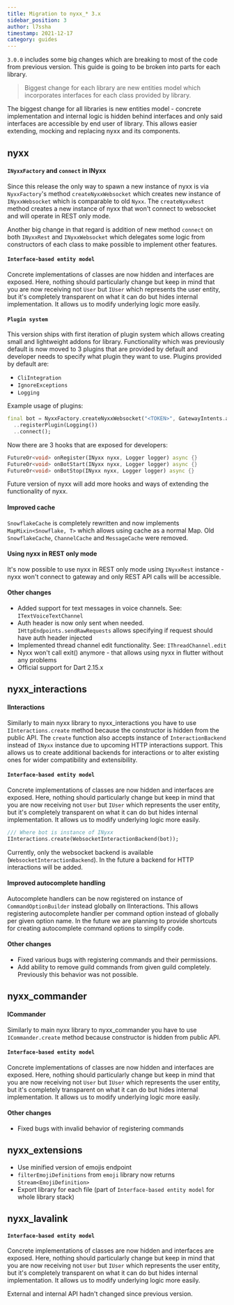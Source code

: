 ```yaml
---
title: Migration to nyxx_* 3.x
sidebar_position: 3
author: l7ssha
timestamp: 2021-12-17
category: guides
---
```


`3.0.0` includes some big changes which are breaking to most of the code from previous version.
This guide is going to be broken into parts for each library.

> Biggest change for each library are new entities model which incorporates interfaces for each class provided by library.

The biggest change for all libraries is new entities model - concrete implementation and internal logic is hidden behind interfaces
and only said interfaces are accessible by end user of library. This allows easier extending, mocking and replacing nyxx
and its components.

## nyxx

#### `INyxxFactory` and `connect` in INyxx

Since this release the only way to spawn a new instance of nyxx is via `NyxxFactory`'s method `createNyxxWebsocket` which creates
new instance of `INyxxWebsocket` which is comparable to old `Nyxx`. The `createNyxxRest` method creates a new instance of nyxx that won't
connect to websocket and will operate in REST only mode.

Another big change in that regard is addition of new method `connect` on both `INyxxRest` and `INyxxWebsocket` which delegates
some logic from constructors of each class to make possible to implement other features.

#### `Interface-based entity model`

Concrete implementations of classes are now hidden and interfaces are exposed.
Here, nothing should particularly change but keep in mind that you are now receiving not `User` but `IUser` which represents
the user entity, but it's completely transparent on what it can do but hides internal implementation. It allows us to modify underlying
logic more easily.

#### `Plugin system`

This version ships with first iteration of plugin system which allows creating small and lightweight addons for library.
Functionality which was previously default is now moved to 3 plugins that are provided by default and developer needs to
specify what plugin they want to use. Plugins provided by default are:

- `CliIntegration`
- `IgnoreExceptions`
- `Logging`

Example usage of plugins:

```dart
final bot = NyxxFactory.createNyxxWebsocket("<TOKEN>", GatewayIntents.allUnprivileged)
  ..registerPlugin(Logging())
  ..connect();
```

Now there are 3 hooks that are exposed for developers:

```dart
FutureOr<void> onRegister(INyxx nyxx, Logger logger) async {}
FutureOr<void> onBotStart(INyxx nyxx, Logger logger) async {}
FutureOr<void> onBotStop(INyxx nyxx, Logger logger) async {}
```

Future version of nyxx will add more hooks and ways of extending the functionality of nyxx.

#### Improved cache

`SnowflakeCache` is completely rewritten and now implements `MapMixin<Snowflake, T>` which allows using cache as a normal Map.
Old `SnowflakeCache`, `ChannelCache` and `MessageCache` were removed.

#### Using nyxx in REST only mode

It's now possible to use nyxx in REST only mode using `INyxxRest` instance - nyxx won't connect to gateway and only
REST API calls will be accessible.

#### Other changes

- Added support for text messages in voice channels. See: `ITextVoiceTextChannel`
- Auth header is now only sent when needed. `IHttpEndpoints.sendRawRequests` allows specifying if request should have auth header injected
- Implemented thread channel edit functionality. See: `IThreadChannel.edit`
- Nyxx won't call exit() anymore - that allows using nyxx in flutter without any problems
- Official support for Dart 2.15.x

## nyxx_interactions

#### IInteractions

Similarly to main nyxx library to nyxx_interactions you have to use `IInteractions.create` method because the constructor is hidden from the public API.
The `create` function also accepts instance of `InteractionBackend` instead of `INyxx` instance due to upcoming HTTP interactions support.
This allows us to create additional backends for interactions or to alter existing ones for wider compatibility and extensibility.

#### `Interface-based entity model`

Concrete implementations of classes are now hidden and interfaces are exposed.
Here, nothing should particularly change but keep in mind that you are now receiving not `User` but `IUser` which represents
the user entity, but it's completely transparent on what it can do but hides internal implementation. It allows us to modify underlying
logic more easily.

```dart
/// Where bot is instance of INyxx
IInteractions.create(WebsocketInteractionBackend(bot));
```

Currently, only the websocket backend is available (`WebsocketInteractionBackend`). In the future a backend for HTTP interactions will be added.

#### Improved autocomplete handling

Autocomplete handlers can be now registered on instance of `CommandOptionBuilder` instead globally on IInteractions. This allows registering
autocomplete handler per command option instead of globally per given option name. In the future we are planning to provide shortcuts for
creating autocomplete command options to simplify code.

#### Other changes

- Fixed various bugs with registering commands and their permissions.
- Add ability to remove guild commands from given guild completely. Previously this behavior was not possible.

## nyxx_commander

#### ICommander

Similarly to main nyxx library to nyxx_commander you have to use `ICommander.create` method because
constructor is hidden from public API.

#### `Interface-based entity model`

Concrete implementations of classes are now hidden and interfaces are exposed.
Here, nothing should particularly change but keep in mind that you are now receiving not `User` but `IUser` which represents
the user entity, but it's completely transparent on what it can do but hides internal implementation. It allows us to modify underlying
logic more easily.

#### Other changes

- Fixed bugs with invalid behavior of registering commands

## nyxx_extensions

- Use minified version of emojis endpoint
- `filterEmojiDefinitions` from `emoji` library now returns `Stream<EmojiDefinition>`
- Export library for each file (part of `Interface-based entity model` for whole library stack)

## nyxx_lavalink

#### `Interface-based entity model`

Concrete implementations of classes are now hidden and interfaces are exposed.
Here, nothing should particularly change but keep in mind that you are now receiving not `User` but `IUser` which represents
the user entity, but it's completely transparent on what it can do but hides internal implementation. It allows us to modify underlying
logic more easily.

External and internal API hadn't changed since previous version.
